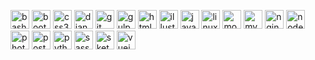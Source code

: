 <p><img src="https://www.vectorlogo.zone/logos/gnu_bash/gnu_bash-icon.svg" alt="bash" width="30" height="30"/> 
<img src="https://devicons.github.io/devicon/devicon.git/icons/bootstrap/bootstrap-plain.svg" alt="bootstrap" width="30" height="30"/> 
<img src="https://devicons.github.io/devicon/devicon.git/icons/css3/css3-original-wordmark.svg" alt="css3" width="30" height="30"/> 
<img src="https://devicons.github.io/devicon/devicon.git/icons/django/django-original.svg" alt="django" width="30" height="30"/> 
<img src="https://www.vectorlogo.zone/logos/git-scm/git-scm-icon.svg" alt="git" width="30" height="30"/> 
<img src="https://devicons.github.io/devicon/devicon.git/icons/gulp/gulp-plain.svg" alt="gulp" width="30" height="30"/> 
<img src="https://devicons.github.io/devicon/devicon.git/icons/html5/html5-original-wordmark.svg" alt="html5" width="30" height="30"/> 
<img src="https://www.vectorlogo.zone/logos/adobe_illustrator/adobe_illustrator-icon.svg" alt="illustrator" width="30" height="30"/> 
<img src="https://devicons.github.io/devicon/devicon.git/icons/javascript/javascript-original.svg" alt="javascript" width="30" height="30"/> 
<img src="https://devicons.github.io/devicon/devicon.git/icons/linux/linux-original.svg" alt="linux" width="30" height="30"/> 
<img src="https://devicons.github.io/devicon/devicon.git/icons/mongodb/mongodb-original-wordmark.svg" alt="mongodb" width="30" height="30"/> 
<img src="https://devicons.github.io/devicon/devicon.git/icons/mysql/mysql-original-wordmark.svg" alt="mysql" width="30" height="30"/> 
<img src="https://devicons.github.io/devicon/devicon.git/icons/nginx/nginx-original.svg" alt="nginx" width="30" height="30"/> 
<img src="https://devicons.github.io/devicon/devicon.git/icons/nodejs/nodejs-original-wordmark.svg" alt="nodejs" width="30" height="30"/> 
<img src="https://devicons.github.io/devicon/devicon.git/icons/photoshop/photoshop-plain.svg" alt="photoshop" width="30" height="30"/> 
<img src="https://devicons.github.io/devicon/devicon.git/icons/postgresql/postgresql-original-wordmark.svg" alt="postgresql" width="30" height="30"/> 
<img src="https://devicons.github.io/devicon/devicon.git/icons/python/python-original.svg" alt="python" width="30" height="30"/> 
<img src="https://devicons.github.io/devicon/devicon.git/icons/sass/sass-original.svg" alt="sass" width="30" height="30"/> 
<img src="https://www.vectorlogo.zone/logos/sketchapp/sketchapp-icon.svg" alt="sketch" width="30" height="30"/> 
<img src="https://devicons.github.io/devicon/devicon.git/icons/vuejs/vuejs-original-wordmark.svg" alt="vuejs" width="30" height="30"/></p>
